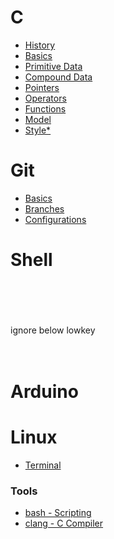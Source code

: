 # C
- [History](./topics/c/history.md)
- [Basics](./topics/c/basics.md)
- [Primitive Data](./topics/c/primitiveData.md)
- [Compound Data](./topics/c/compoundData.md)
- [Pointers](./topics/c/pointers.md)
- [Operators](./topics/c/operators.md)
- [Functions](./topics/c/functions.md)
- [Model](./topics/c/model.md)
- [Style*](./topics/c/style.md)

# Git
- [Basics](./topics/git/basics.md)
- [Branches](./topics/git/branches.md)
- [Configurations](./topics/git/configurations.md)

# Shell









<br><br><br><br>
ignore below lowkey<br>
<br>
<br>

# Arduino

# Linux
-  [Terminal](./topics/linuxTerminal.md)
### **Tools**
-  [bash - Scripting](./topics/bashScripting.md)
-  [clang - C Compiler](./topics/clangCompiling.md)
